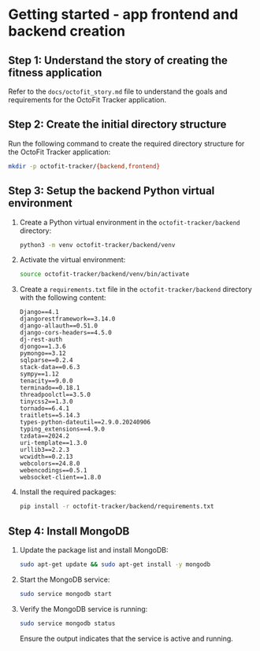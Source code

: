 # Getting started - app frontend and backend creation

## Step 1: Understand the story of creating the fitness application

Refer to the `docs/octofit_story.md` file to understand the goals and requirements for the OctoFit Tracker application.

## Step 2: Create the initial directory structure

Run the following command to create the required directory structure for the OctoFit Tracker application:

```bash
mkdir -p octofit-tracker/{backend,frontend}
```

## Step 3: Setup the backend Python virtual environment

1. Create a Python virtual environment in the `octofit-tracker/backend` directory:
   ```bash
   python3 -m venv octofit-tracker/backend/venv
   ```

2. Activate the virtual environment:
   ```bash
   source octofit-tracker/backend/venv/bin/activate
   ```

3. Create a `requirements.txt` file in the `octofit-tracker/backend` directory with the following content:
   ```text
   Django==4.1
   djangorestframework==3.14.0
   django-allauth==0.51.0
   django-cors-headers==4.5.0
   dj-rest-auth
   djongo==1.3.6
   pymongo==3.12
   sqlparse==0.2.4
   stack-data==0.6.3
   sympy==1.12
   tenacity==9.0.0
   terminado==0.18.1
   threadpoolctl==3.5.0
   tinycss2==1.3.0
   tornado==6.4.1
   traitlets==5.14.3
   types-python-dateutil==2.9.0.20240906
   typing_extensions==4.9.0
   tzdata==2024.2
   uri-template==1.3.0
   urllib3==2.2.3
   wcwidth==0.2.13
   webcolors==24.8.0
   webencodings==0.5.1
   websocket-client==1.8.0
   ```

4. Install the required packages:
   ```bash
   pip install -r octofit-tracker/backend/requirements.txt
   ```

## Step 4: Install MongoDB

1. Update the package list and install MongoDB:
   ```bash
   sudo apt-get update && sudo apt-get install -y mongodb
   ```

2. Start the MongoDB service:
   ```bash
   sudo service mongodb start
   ```

3. Verify the MongoDB service is running:
   ```bash
   sudo service mongodb status
   ```

   Ensure the output indicates that the service is active and running.
